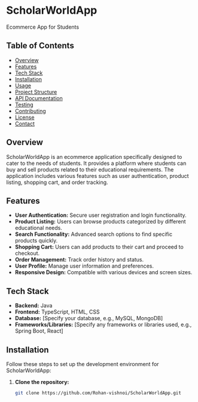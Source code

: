 # ScholarWorldApp

Ecommerce App for Students

## Table of Contents

- [Overview](#overview)
- [Features](#features)
- [Tech Stack](#tech-stack)
- [Installation](#installation)
- [Usage](#usage)
- [Project Structure](#project-structure)
- [API Documentation](#api-documentation)
- [Testing](#testing)
- [Contributing](#contributing)
- [License](#license)
- [Contact](#contact)

## Overview

ScholarWorldApp is an ecommerce application specifically designed to cater to the needs of students. It provides a platform where students can buy and sell products related to their educational requirements. The application includes various features such as user authentication, product listing, shopping cart, and order tracking.

## Features

- **User Authentication:** Secure user registration and login functionality.
- **Product Listing:** Users can browse products categorized by different educational needs.
- **Search Functionality:** Advanced search options to find specific products quickly.
- **Shopping Cart:** Users can add products to their cart and proceed to checkout.
- **Order Management:** Track order history and status.
- **User Profile:** Manage user information and preferences.
- **Responsive Design:** Compatible with various devices and screen sizes.

## Tech Stack

- **Backend:** Java
- **Frontend:** TypeScript, HTML, CSS
- **Database:** [Specify your database, e.g., MySQL, MongoDB]
- **Frameworks/Libraries:** [Specify any frameworks or libraries used, e.g., Spring Boot, React]

## Installation

Follow these steps to set up the development environment for ScholarWorldApp:

1. **Clone the repository:**
   ```sh
   git clone https://github.com/Rohan-vishnoi/ScholarWorldApp.git
